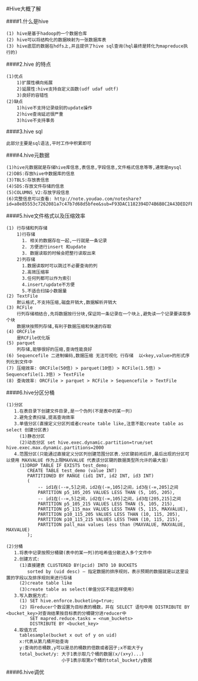 #Hive大概了解  

####1.什么是hive   

    (1) hive是基于hadoop的一个数据仓库  
    (2) hive可以将结构化的数据映射为一张数据库表  
    (3) hive底层的数据在hdfs上,并且提供了hive sql查询(hql最终是转化为mapreduce执行的)  
    
####2.hive 的特点  

    (1)优点  
        1)扩展性横向拓展  
        2)延展性:hive支持自定义函数(udf udaf udtf)  
        3)良好的容错性  
    (2)缺点  
        1)hive不支持记录级别的update操作  
        2)hive查询延迟很严重  
        3)hive不支持事务  
      
####3.hive sql  

    此部分主要是sql语法,平时工作中积累即可  
    
####4.hive元数据  

    (1)hive元数据就是存储hive库信息,表信息,字段信息,文件格式信息等等,通常是mysql  
    (2)DBS:存放hive中数据库的信息  
    (3)TBLS:存放表信息  
    (4)SDS:存放文件存储的信息  
    (5)COLUMNS_V2:存放字段信息  
    (6)完整信息可以查看: http://note.youdao.com/noteshare?id=a8e85553c7262081a7c47b7d68d5bfee&sub=F93DAC1182394D74B6B8C2A43DED2FE6  
    
####5.hive文件格式以及压缩效率  

    (1) 行存储和列存储  
        1)行存储  
          1. 相关的数据存在一起,一行就是一条记录  
          2. 方便进行insert 和update  
          3. 数据读取的时候会把整行读取出来  
        2)列存储  
          1.数据读取时可以跳过不必要查询的列  
          2.高效压缩率  
          3.任何列都可以作为索引  
          4.insert/update不方便  
          5.不适合扫描小数据量  
    (2) TextFile  
        默认格式,不支持压缩,磁盘开销大,数据解析开销大  
    (3) RCFile  
        行列存储相结合,先将数据按行分块,保证同一条记录在一个块上,避免读一个记录要读取多个块  
        数据块按照列存储,有利于数据压缩和快速的存取  
    (4) ORCFile  
        是RCFile优化版  
    (5) parquet  
        列存储,能够很好的压缩,查询性能良好  
    (6) Sequencefile 二进制编码,数据压缩 无法可视化 行存储  以<key,value>的形式序列化到文件中  
    (7) 压缩效率: ORCFile(50倍) > parquet(10倍) > RCFile(1.5倍) > Sequencefile(1.3倍) > TextFile  
    (8) 查询效率: ORCFile > parquet > RCFile > Sequencefile > TextFile  
    
####6.hive分区分桶  

    (1)分区  
       1.在表目录下创建文件目录,是一个伪列(不是表中的某一列)  
       2.避免全表扫描,提高查询效率  
       3.单值分区(直接定义分区列或者create table like,注意不能create table as select 创建分区表)    
         (1)静态分区  
         (2)动态分区 set hive.exec.dynamic.partition=true/set hive.exec.max.dynamic.partitions=2000  
       4.范围分区(只能通过直接定义分区列创建范围分区表.分区键前闭后开,最后出现的分区可以使用 MAXVALUE 作为上限MAXVALUE 代表该分区键的数据类型所允许的最大值)  
         (1)DROP TABLE IF EXISTS test_demo;  
            CREATE TABLE test_demo (value INT)  
            PARTITIONED BY RANGE (id1 INT, id2 INT, id3 INT) 
            (  
                -- id1在(--∞,5]之间，id2在(-∞,105]之间，id3在(-∞,205]之间  
                PARTITION p5_105_205 VALUES LESS THAN (5, 105, 205),  
                -- id1在(--∞,5]之间，id2在(-∞,105]之间，id3在(205,215]之间  
                PARTITION p5_105_215 VALUES LESS THAN (5, 105, 215),  
                PARTITION p5_115_max VALUES LESS THAN (5, 115, MAXVALUE),  
                PARTITION p10_115_205 VALUES LESS THAN (10, 115, 205),  
                PARTITION p10_115_215 VALUES LESS THAN (10, 115, 215),  
                PARTITION pall_max values less than (MAXVALUE, MAXVALUE, MAXVALUE)  
            );  

    (2)分桶  
       1.将表中记录按照分桶键(表中的某一列)的哈希值分散进入多个文件中  
       2.创建方式:  
         (1)直接建表 CLUSTERED BY(pcid) INTO 10 BUCKETS 
            sorted by (uid desc) – 指定数据的排序规则，表示预期的数据就是以这里设置的字段以及排序规则来进行存储   
         (2)create table like  
         (3)create table as select(单值分区不能这样使用)  
       3.写入数据方式:  
         (1) SET hive.enforce.bucketing=true;  
         (2) 将reducer个数设置为目标表的桶数，并在 SELECT 语句中用 DISTRIBUTE BY <bucket_key>对查询结果按目标表的分桶键分进reducer中  
             SET mapred.reduce.tasks = <num_buckets>  
             DISTRIBUTE BY <bucket_key> 
       4.取值方式  
         tablesample(bucket x out of y on uid)  
         x:代表从第几桶开始查询  
         y:查询的总桶数,y可以是总的桶数的倍数或者因子;x不能大于y  
         total_bucket/y: 大于1表示取几个桶的数据(x/(x+y)...)  
                         小于1表示取第x个桶的total_bucket/y数据  
                         
####6.hive调优  

    
                     
         
           
         
     
    
         
        
    